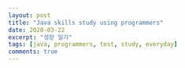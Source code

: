 ```yaml
---
layout: post
title: "Java skills study using programmers"
date: 2020-03-22
excerpt: "성장 일기"
tags: [java, programmers, test, study, everyday]
comments: true
---
```

